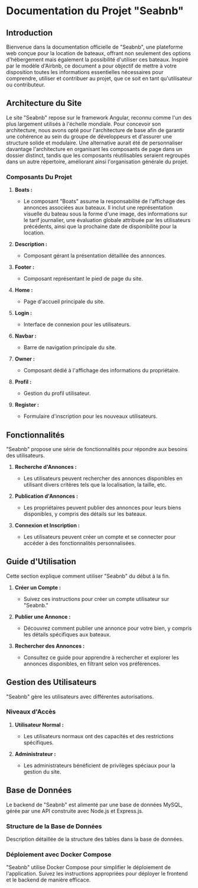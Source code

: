 # Documentation du Projet "Seabnb"

## Introduction

Bienvenue dans la documentation officielle de "Seabnb", une plateforme web conçue pour la location de bateaux, offrant non seulement des options d'hébergement mais également la possibilité d'utiliser ces bateaux. Inspiré par le modèle d'Airbnb, ce document a pour objectif de mettre à votre disposition toutes les informations essentielles nécessaires pour comprendre, utiliser et contribuer au projet, que ce soit en tant qu'utilisateur ou contributeur.

## Architecture du Site


Le site "Seabnb" repose sur le framework Angular, reconnu comme l'un des plus largement utilisés à l'échelle mondiale. Pour concevoir son architecture, nous avons opté pour l'architecture de base afin de garantir une cohérence au sein du groupe de développeurs et d'assurer une structure solide et modulaire. Une alternative aurait été de personnaliser davantage l'architecture en organisant les composants de page dans un dossier distinct, tandis que les composants réutilisables seraient regroupés dans un autre répertoire, améliorant ainsi l'organisation générale du projet.

### Composants Du Projet

1. **Boats :**
   - Le composant "Boats" assume la responsabilité de l'affichage des annonces associées aux bateaux. Il inclut une représentation visuelle du bateau sous la forme d'une image, des informations sur le tarif journalier,
une évaluation globale attribuée par les utilisateurs précédents, ainsi que la prochaine date de disponibilité pour la location.

2. **Description :**
   - Composant gérant la présentation détaillée des annonces.

3. **Footer :**
   - Composant représentant le pied de page du site.

4. **Home :**
   - Page d'accueil principale du site.

5. **Login :**
   - Interface de connexion pour les utilisateurs.

6. **Navbar :**
   - Barre de navigation principale du site.

7. **Owner :**
   - Composant dédié à l'affichage des informations du propriétaire.

8. **Profil :**
   - Gestion du profil utilisateur.

9. **Register :**
   - Formulaire d'inscription pour les nouveaux utilisateurs.

## Fonctionnalités

"Seabnb" propose une série de fonctionnalités pour répondre aux besoins des utilisateurs.

1. **Recherche d'Annonces :**
   - Les utilisateurs peuvent rechercher des annonces disponibles en utilisant divers critères tels que la localisation, la taille, etc.

2. **Publication d'Annonces :**
   - Les propriétaires peuvent publier des annonces pour leurs biens disponibles, y compris des détails sur les bateaux.

3. **Connexion et Inscription :**
   - Les utilisateurs peuvent créer un compte et se connecter pour accéder à des fonctionnalités personnalisées.

## Guide d'Utilisation

Cette section explique comment utiliser "Seabnb" du début à la fin.

1. **Créer un Compte :**
   - Suivez ces instructions pour créer un compte utilisateur sur "Seabnb."

2. **Publier une Annonce :**
   - Découvrez comment publier une annonce pour votre bien, y compris les détails spécifiques aux bateaux.

3. **Rechercher des Annonces :**
   - Consultez ce guide pour apprendre à rechercher et explorer les annonces disponibles, en filtrant selon vos préférences.

## Gestion des Utilisateurs

"Seabnb" gère les utilisateurs avec différentes autorisations.

### Niveaux d'Accès

1. **Utilisateur Normal :**
   - Les utilisateurs normaux ont des capacités et des restrictions spécifiques.

2. **Administrateur :**
   - Les administrateurs bénéficient de privilèges spéciaux pour la gestion du site.

## Base de Données

Le backend de "Seabnb" est alimenté par une base de données MySQL, gérée par une API construite avec Node.js et Express.js.

### Structure de la Base de Données

Description détaillée de la structure des tables dans la base de données.

### Déploiement avec Docker Compose

"Seabnb" utilise Docker Compose pour simplifier le déploiement de l'application. Suivez les instructions appropriées pour déployer le frontend et le backend de manière efficace.
